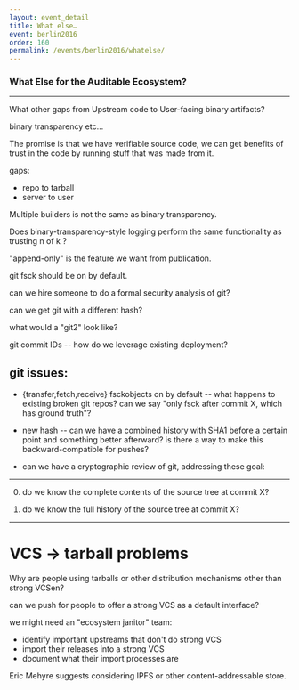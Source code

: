 ```yaml
---
layout: event_detail
title: What else…
event: berlin2016
order: 160
permalink: /events/berlin2016/whatelse/
---
```


### What Else for the Auditable Ecosystem?
--------------------------------------

What other gaps from Upstream code to User-facing binary artifacts?

binary transparency etc...

The promise is that we have verifiable source code, we can get
benefits of trust in the code by running stuff that was made from it.

 gaps:

  * repo to tarball
  * server to user

Multiple builders is not the same as binary transparency.

Does binary-transparency-style logging perform the same functionality as trusting n of k ?

"append-only" is the feature we want from publication.

git fsck should be on by default.

can we hire someone to do a formal security analysis of git?

can we get git with a different hash?

what would a "git2" look like?

git commit IDs -- how do we leverage existing deployment?

git issues:
-----------

  * {transfer,fetch,receive} fsckobjects on by default -- what happens
    to existing broken git repos?  can we say "only fsck after commit
    X, which has ground truth"?

  * new hash -- can we have a combined history with SHA1 before a
    certain point and something better afterward?  is there a way to
    make this backward-compatible for pushes?

  * can we have a cryptographic review of git, addressing these goal:

------

 0) do we know the complete contents of the source tree at commit X?

 1) do we know the full history of the source tree at commit X?

---------------------

VCS -> tarball problems
=======================

Why are people using tarballs or other distribution mechanisms other
than strong VCSen?

can we push for people to offer a strong VCS as a default interface?

we might need an "ecosystem janitor" team:

 * identify important upstreams that don't do strong VCS
 * import their releases into a strong VCS
 * document what their import processes are

Eric Mehyre suggests considering IPFS or other content-addressable
store.

